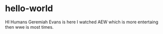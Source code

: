 # hello-world
HI Humans
Geremiah Evans is here I watched AEW which is more entertaing then wwe is most times.
